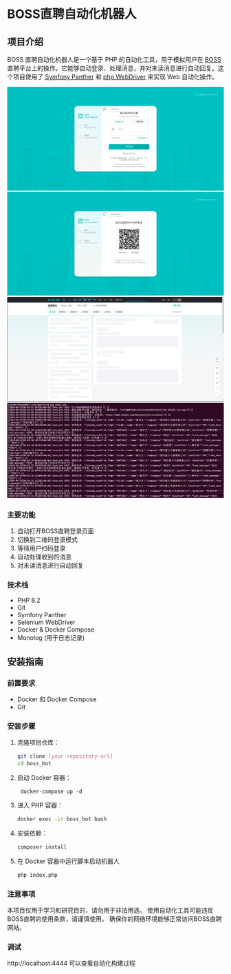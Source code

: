 # BOSS直聘自动化机器人

## 项目介绍

BOSS 直聘自动化机器人是一个基于 PHP 的自动化工具，用于模拟用户在 [BOSS](http://zhipin.com) 直聘平台上的操作。它能够自动登录、处理消息，并对未读消息进行自动回复。这个项目使用了 [Symfony Panther](https://github.com/symfony/panther) 和 [php WebDriver](https://github.com/php-webdriver/php-webdriver) 来实现 Web 自动化操作。

<img src="login.zhipin.com.png" >
<img src="qr.zhipin.com.png" >
<img src="home.zhipin.com.png" >
<img src="img.png" >


### 主要功能

1. 自动打开BOSS直聘登录页面
2. 切换到二维码登录模式
3. 等待用户扫码登录
4. 自动处理收到的消息
5. 对未读消息进行自动回复

### 技术栈

- PHP 8.2
- Git
- Symfony Panther
- Selenium WebDriver
- Docker & Docker Compose
- Monolog (用于日志记录)

## 安装指南

### 前置要求

- Docker 和 Docker Compose
- Git

### 安装步骤

1. 克隆项目仓库：

   ```bash
   git clone [your-repository-url]
   cd boss_bot
   ```
2. 启动 Docker 容器：
   ```
    docker-compose up -d
    ```
3. 进入 PHP 容器：
   ```bash
   docker exec -it boss_bot bash
    ```   
4. 安装依赖：
    ```bash
    composer install
   ```
5. 在 Docker 容器中运行脚本启动机器人
   ```bash
   php index.php
   ```

### 注意事项

本项目仅用于学习和研究目的，请勿用于非法用途。
使用自动化工具可能违反BOSS直聘的使用条款，请谨慎使用。
确保你的网络环境能够正常访问BOSS直聘网站。


### 调试
http://localhost:4444 可以查看自动化构建过程